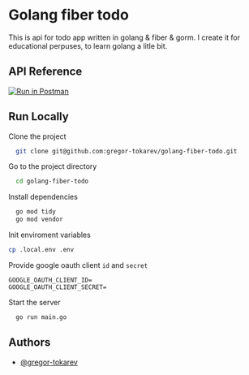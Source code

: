 
# Golang fiber todo

This is api for todo app written in golang & fiber & gorm. I create it for educational perpuses, to learn golang a litle bit.

## API Reference

[![Run in Postman](https://run.pstmn.io/button.svg)](https://app.getpostman.com/run-collection/11446645-2697eb37-2718-4937-bf81-8999517ed170?action=collection%2Ffork&collection-url=entityId%3D11446645-2697eb37-2718-4937-bf81-8999517ed170%26entityType%3Dcollection%26workspaceId%3De4868777-80e9-40b2-8f55-c370d83d4c78)

## Run Locally

Clone the project

```bash
  git clone git@github.com:gregor-tokarev/golang-fiber-todo.git
```

Go to the project directory

```bash
  cd golang-fiber-todo
```

Install dependencies

```bash
  go mod tidy
  go mod vendor
```

Init enviroment variables

```sh
cp .local.env .env
```

Provide google oauth client `id` and `secret`

```env
GOOGLE_OAUTH_CLIENT_ID=
GOOGLE_OAUTH_CLIENT_SECRET=
```

Start the server

```bash
  go run main.go
```


## Authors

- [@gregor-tokarev](https://www.github.com/gregor-tokarev)

